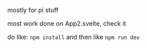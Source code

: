 mostly for pi stuff

most work done on App2.svelte, check it

do like:
  `npm install`
  and then like
  `npm run dev`
